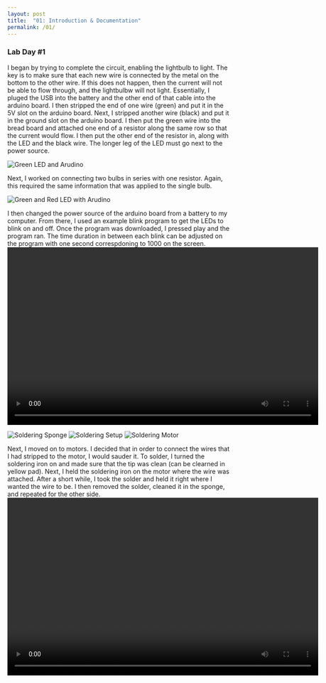 ```yaml
---
layout: post
title:  "01: Introduction & Documentation"
permalink: /01/
---
```


### **Lab Day #1** 

I began by trying to complete the circuit, enabling the lightbulb to light. The key is to make sure that each new wire is connected by the metal on the bottom to the other wire. If this does not happen, then the current will not be able to flow through, and the lightbulbw will not light. Essentially, I pluged the USB into the battery and the other end of that cable into the arduino board. I then stripped the end of one wire (green) and put it in the 5V slot on the arduino board. Next, I stripped another wire (black) and put it in the ground slot on the arduino board. I then put the green wire into the bread board and attached one end of a resistor along the same row so that the current would flow. I then put the other end of the resistor in, along with the LED and the black wire. The longer leg of the LED must go next to the power source. 

<img src="IMG_1839.JPG" alt="Green LED and Arudino">


Next, I worked on connecting two bulbs in series with one resistor. Again, this required the same information that was applied to the single bulb. 

<img src="IMG_1844.JPG" alt="Green and Red LED with Arudino">

I then changed the power source of the arduino board from a battery to my computer. From there, I used an example blink program to get the LEDs to blink on and off. Once the program was downloaded, I pressed play and the program ran. The time duration in between each blink can be adjusted on the program with one second correspdoning to 1000 on the screen. 
<video width="700" height="400" controls>
	<source src="IMG_1860.MOV" type="MOV">
</video>

<img src="IMG_1854.JPG" alt="Soldering Sponge">

<img src="IMG_1851.JPG" alt="Soldering Setup">

<img src="IMG_1855.JPG" alt="Soldering Motor">

Next, I moved on to motors. I decided that in order to connect the wires that I had stripped to the motor, I would sauder it. To solder, I turned the soldering iron on and made sure that the tip was clean (can be clearned in yellow pad). Next, I held the soldering iron on the motor where the wire was attached. After a short while, I took the solder and held it right where I wanted the wire to be. I then removed the solder, cleaned it in the sponge, and repeated for the other side. 
<video width="700" height="400" controls>
	<source src="IMG_1857.MOV" type="MOV">
</video>

